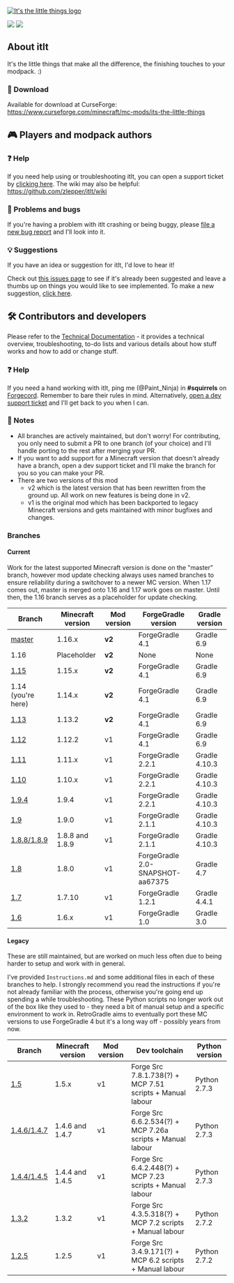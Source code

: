 [![It's the little things logo](https://zlepper.github.io/itlt/docs/logo/logo-long-githubdark.png)](https://www.curseforge.com/minecraft/mc-mods/its-the-little-things)

[![](http://cf.way2muchnoise.eu/full_its-the-little-things_downloads.svg)](https://www.curseforge.com/minecraft/mc-mods/its-the-little-things) [![](http://cf.way2muchnoise.eu/versions/Available%20for%20MC_its-the-little-things_all.svg)](https://www.curseforge.com/minecraft/mc-mods/its-the-little-things/files)

## About itlt

It's the little things that make all the difference, the finishing touches to your modpack. :)

### 📂 Download

Available for download at CurseForge: https://www.curseforge.com/minecraft/mc-mods/its-the-little-things

## 🎮 Players and modpack authors

### ❓ Help

If you need help using or troubleshooting itlt, you can open a support ticket by [clicking here](https://github.com/zlepper/itlt/issues/new?labels=help&template=3_user-help.md). The wiki may also be helpful: https://github.com/zlepper/itlt/wiki

### 🐛 Problems and bugs

If you're having a problem with itlt crashing or being buggy, please [file a new bug report](https://github.com/zlepper/itlt/issues/new?labels=bug&template=1_bug_report.md) and I'll look into it.

### 💡 Suggestions

If you have an idea or suggestion for itlt, I'd love to hear it!

Check out [this issues page](https://github.com/zlepper/itlt/issues?q=is%3Aissue+is%3Aopen+label%3Asuggestion) to see if it's already been suggested and leave a thumbs up on things you would like to see implemented. To make a new suggestion, [click here](https://github.com/zlepper/itlt/issues/new?labels=suggestion&template=2_suggestion.md).

## 🛠 Contributors and developers

Please refer to the [Technical Documentation](TechnicalDocumentation.md) - it provides a technical overview, troubleshooting, to-do lists and various details about how stuff works and how to add or change stuff.

### ❓ Help

If you need a hand working with itlt, ping me (@Paint_Ninja) in **#squirrels** on [Forgecord](https://discord.gg/UvedJ9m). Remember to bare their rules in mind. Alternatively, [open a dev support ticket](https://github.com/PaintNinja/issue-template-test/issues/new?labels=dev+help&template=4_dev_help.md) and I'll get back to you when I can.

### 📝 Notes

-   All branches are actively maintained, but don't worry! For contributing, you only need to submit a PR to one branch (of your choice) and I'll handle porting to the rest after merging your PR.
-   If you want to add support for a Minecraft version that doesn't already have a branch, open a dev support ticket and I'll make the branch for you so you can make your PR.
-   There are two versions of this mod
    -   v2 which is the latest version that has been rewritten from the ground up. All work on new features is being done in v2.
    -   v1 is the original mod which has been backported to legacy Minecraft versions and gets maintained with minor bugfixes and changes.

### Branches

#### Current

Work for the latest supported Minecraft version is done on the "master" branch, however mod update checking always uses named branches to ensure reliability during a switchover to a newer MC version. When 1.17 comes out, master is merged onto 1.16 and 1.17 work goes on master. Until then, the 1.16 branch serves as a placeholder for update checking.

| Branch                                                          | Minecraft version | Mod version | ForgeGradle version              | Gradle version |
| --------------------------------------------------------------- | ----------------- | ----------- | -------------------------------- | -------------- |
| [master](https://github.com/zlepper/itlt)                       | 1.16.x            | **v2**      | ForgeGradle 4.1                  | Gradle 6.9     |
| 1.16                                                            | Placeholder       | **v2**      | None                             | None           |
| [1.15](https://github.com/zlepper/itlt/tree/1.15)               | 1.15.x            | **v2**      | ForgeGradle 4.1                  | Gradle 6.9     |
| 1.14 (you're here)                                              | 1.14.x            | **v2**      | ForgeGradle 4.1                  | Gradle 6.9     |
| [1.13](https://github.com/zlepper/itlt/tree/1.13)               | 1.13.2            | **v2**      | ForgeGradle 4.1                  | Gradle 6.9     |
| [1.12](https://github.com/zlepper/itlt/tree/1.12)               | 1.12.2            | v1          | ForgeGradle 4.1                  | Gradle 6.9     |
| [1.11](https://github.com/zlepper/itlt/tree/1.11)               | 1.11.x            | v1          | ForgeGradle 2.2.1                | Gradle 4.10.3  |
| [1.10](https://github.com/zlepper/itlt/tree/1.10)               | 1.10.x            | v1          | ForgeGradle 2.2.1                | Gradle 4.10.3  |
| [1.9.4](https://github.com/zlepper/itlt/tree/1.9.4)             | 1.9.4             | v1          | ForgeGradle 2.2.1                | Gradle 4.10.3  |
| [1.9](https://github.com/zlepper/itlt/tree/1.9)                 | 1.9.0             | v1          | ForgeGradle 2.1.1                | Gradle 4.10.3  |
| [1.8.8/1.8.9](https://github.com/zlepper/itlt/tree/1.8.8/1.8.9) | 1.8.8 and 1.8.9   | v1          | ForgeGradle 2.1.1                | Gradle 4.10.3  |
| [1.8](https://github.com/zlepper/itlt/tree/1.8)                 | 1.8.0             | v1          | ForgeGradle 2.0-SNAPSHOT-aa67375 | Gradle 4.7     |
| [1.7](https://github.com/zlepper/itlt/tree/1.7)                 | 1.7.10            | v1          | ForgeGradle 1.2.1                | Gradle 4.4.1   |
| [1.6](https://github.com/zlepper/itlt/tree/1.6)                 | 1.6.x             | v1          | ForgeGradle 1.0                  | Gradle 3.0     |

#### Legacy

These are still maintained, but are worked on much less often due to being harder to setup and work with in general.

I've provided `Instructions.md` and some additional files in each of these branches to help. I strongly recommend you read the instructions if you're not already familiar with the process, otherwise you're going end up spending a while troubleshooting. These Python scripts no longer work out of the box like they used to - they need a bit of manual setup and a specific environment to work in. RetroGradle aims to eventually port these MC versions to use ForgeGradle 4 but it's a long way off - possibly years from now.

| Branch                                                          | Minecraft version | Mod version | Dev toolchain                                              | Python version |
| --------------------------------------------------------------- | ----------------- | ----------- | ---------------------------------------------------------- | -------------- |
| [1.5](https://github.com/zlepper/itlt/tree/1.5)                 | 1.5.x             | v1          | Forge Src 7.8.1.738(?) + MCP 7.51 scripts + Manual labour  | Python 2.7.3   |
| [1.4.6/1.4.7](https://github.com/zlepper/itlt/tree/1.4.6/1.4.7) | 1.4.6 and 1.4.7   | v1          | Forge Src 6.6.2.534(?) + MCP 7.26a scripts + Manual labour | Python 2.7.3   |
| [1.4.4/1.4.5](https://github.com/zlepper/itlt/tree/1.4.4/1.4.5) | 1.4.4 and 1.4.5   | v1          | Forge Src 6.4.2.448(?) + MCP 7.23 scripts + Manual labour  | Python 2.7.3   |
| [1.3.2](https://github.com/zlepper/itlt/tree/1.3.2)             | 1.3.2             | v1          | Forge Src 4.3.5.318(?) + MCP 7.2 scripts + Manual labour   | Python 2.7.2   |
| [1.2.5](https://github.com/zlepper/itlt/tree/1.2.5)             | 1.2.5             | v1          | Forge Src 3.4.9.171(?) + MCP 6.2 scripts + Manual labour   | Python 2.7.2   |
